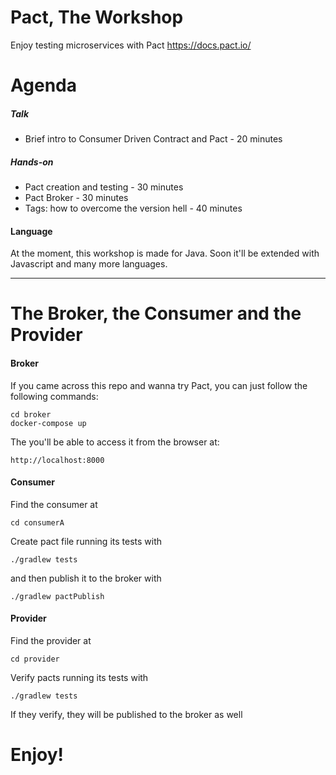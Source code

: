 # Pact, The Workshop
Enjoy testing microservices with Pact https://docs.pact.io/

# Agenda
##### Talk
- Brief intro to Consumer Driven Contract and Pact - 20 minutes

##### Hands-on

- Pact creation and testing - 30 minutes
- Pact Broker - 30 minutes
- Tags: how to overcome the version hell - 40 minutes

#### Language
At the moment, this workshop is made for Java. Soon it'll be extended with Javascript and many more languages.

---
# The Broker, the Consumer and the Provider
#### Broker

If you came across this repo and wanna try Pact, you can just follow the following commands: 

```
cd broker 
docker-compose up
```

The you'll be able to access it from the browser at:

```
http://localhost:8000
```

#### Consumer
Find the consumer at 

```
cd consumerA
``` 

Create pact file running its tests with 

```
./gradlew tests
```

and then publish it to the broker with

```
./gradlew pactPublish
```

#### Provider
Find the provider at 

```
cd provider
``` 

Verify pacts running its tests with 

```
./gradlew tests
```

If they verify, they will be published to the broker as well


# Enjoy!



